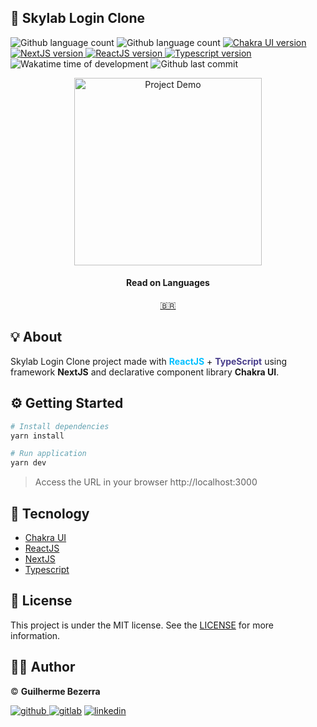 ## :rocket: Skylab Login Clone

<p align="left">
    <img alt="Github language count" src="https://img.shields.io/github/languages/count/gbdsantos/reactjs-nextjs-skylab-login-clone">

  <img alt="Github language count" src="https://img.shields.io/github/languages/top/gbdsantos/reactjs-nextjs-skylab-login-clone">

  <a href="https://chakra-ui.com/">
    <img alt="Chakra UI version" src="https://img.shields.io/github/package-json/dependency-version/gbdsantos/reactjs-nextjs-skylab-login-clone/@chakra-ui/core">
  </a>

   <a href="https://nextjs.org/">
    <img alt="NextJS version" src="https://img.shields.io/github/package-json/dependency-version/gbdsantos/reactjs-nextjs-skylab-login-clone/next">
  </a>

  <a href="https://reactjs.org/">
    <img alt="ReactJS version" src="https://img.shields.io/github/package-json/dependency-version/gbdsantos/reactjs-nextjs-skylab-login-clone/react">
  </a>

  <a href="https://www.typescriptlang.org/">
    <img alt="Typescript version" src="https://img.shields.io/github/package-json/dependency-version/gbdsantos/reactjs-nextjs-skylab-login-clone/dev/typescript">
  </a>

  <img alt="Wakatime time of development" src="https://wakatime.com/badge/github/gbdsantos/reactjs-nextjs-skylab-login-clone.svg">

  <img alt="Github last commit" src="https://img.shields.io/github/last-commit/gbdsantos/reactjs-nextjs-skylab-login-clone">
</p>

<div align="center">
  <img alt="Project Demo" src="https://i1.lensdump.com/i/jGvNci.gif" height="300" />
</div>

<div align="center">
  <h4 align="center">Read on Languages</h4>
  <a href="https://github.com/gbdsantos/reactjs-nextjs-skylab-login-clone/blob/master/README-PT-BR.md">🇧🇷
  </a>
</div>

## :bulb: About

Skylab Login Clone project made with <span style="color:deepskyblue; font-weight:bold;">**ReactJS**</span> + <span style="color:darkslateblue; font-weight:bold;">**TypeScript**</span> using framework **NextJS** and declarative component library **Chakra UI**.

## :gear: Getting Started

```Bash
# Install dependencies
yarn install

# Run application
yarn dev
```

> Access the URL in your browser http://localhost:3000

## :wrench: Tecnology

- [Chakra UI](https://chakra-ui.com/ "Component library to design system")
- [ReactJS](https://reactjs.org/ "A JavaScript library for user interfaces")
- [NextJS](https://nextjs.org/ "The React framework with server rendering")
- [Typescript](https://www.typescriptlang.org/ "TypeScript extends JavaScript by adding types")

## :memo: License

This project is under the MIT license. See the [LICENSE](https://github.com/gbdsantos/reactjs-nextjs-skylab-login-clone/blob/master/LICENSE) for more information.

## :man_astronaut: Author

©️ **Guilherme Bezerra** 

[![github](http://ap.imagensbrasil.org/images/2018/12/10/github-logo-1.png) ](http://www.github.com/gbdsantos)
[![gitlab](http://ap.imagensbrasil.org/images/2018/12/10/gitlab-32.png)](https://gitlab.com/gbdsantos1)
[![linkedin](http://ap.imagensbrasil.org/images/2018/12/10/linkedin-1.png)](https://www.linkedin.com/in/gbdsantos/)
